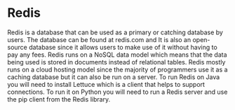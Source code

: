 # Redis

Redis is a database that can be used as a primary or catching database by users. The database can be found at redis.com and It is also an open-source database since it allows users to make use of it without having to pay any fees. Redis runs on a NoSQL data model which means that the data being used is stored in documents instead of relational tables. Redis mostly runs on a cloud hosting model since the majority of programmers use it as a caching database but it can also be run on a server. To run Redis on Java you will need to install Lettuce which is a client that helps to support connections. To run it on Python you will need to run a Redis server and use the pip client from the Redis library.